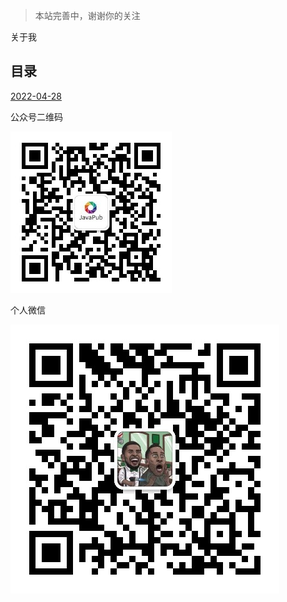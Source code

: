 > 本站完善中，谢谢你的关注

关于我

## 目录

[2022-04-28](/me/2022-04/essay.md)

公众号二维码

![](/accounts/wechat.jpg)

个人微信

![](/accounts/QRcode.jpg)

